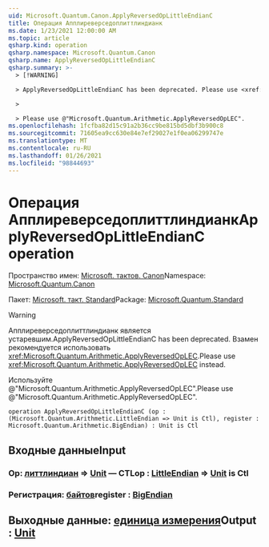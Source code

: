 ```yaml
---
uid: Microsoft.Quantum.Canon.ApplyReversedOpLittleEndianC
title: Операция Апплиреверседоплиттлиндианк
ms.date: 1/23/2021 12:00:00 AM
ms.topic: article
qsharp.kind: operation
qsharp.namespace: Microsoft.Quantum.Canon
qsharp.name: ApplyReversedOpLittleEndianC
qsharp.summary: >-
  > [!WARNING]

  > ApplyReversedOpLittleEndianC has been deprecated. Please use <xref:Microsoft.Quantum.Arithmetic.ApplyReversedOpLEC> instead.

  >

  > Please use @"Microsoft.Quantum.Arithmetic.ApplyReversedOpLEC".
ms.openlocfilehash: 1fcfba82d15c91a2b36cc9be815bd5dbf3b900c8
ms.sourcegitcommit: 71605ea9cc630e84e7ef29027e1f0ea06299747e
ms.translationtype: MT
ms.contentlocale: ru-RU
ms.lasthandoff: 01/26/2021
ms.locfileid: "98844693"
---
```

# <a name="applyreversedoplittleendianc-operation"></a><span data-ttu-id="4a519-102">Операция Апплиреверседоплиттлиндианк</span><span class="sxs-lookup"><span data-stu-id="4a519-102">ApplyReversedOpLittleEndianC operation</span></span>

<span data-ttu-id="4a519-103">Пространство имен: [Microsoft. тактов. Canon](xref:Microsoft.Quantum.Canon)</span><span class="sxs-lookup"><span data-stu-id="4a519-103">Namespace: [Microsoft.Quantum.Canon](xref:Microsoft.Quantum.Canon)</span></span>

<span data-ttu-id="4a519-104">Пакет: [Microsoft. такт. Standard](https://nuget.org/packages/Microsoft.Quantum.Standard)</span><span class="sxs-lookup"><span data-stu-id="4a519-104">Package: [Microsoft.Quantum.Standard](https://nuget.org/packages/Microsoft.Quantum.Standard)</span></span>


> [!WARNING]
> <span data-ttu-id="4a519-105">Апплиреверседоплиттлиндианк является устаревшим.</span><span class="sxs-lookup"><span data-stu-id="4a519-105">ApplyReversedOpLittleEndianC has been deprecated.</span></span> <span data-ttu-id="4a519-106">Взамен рекомендуется использовать <xref:Microsoft.Quantum.Arithmetic.ApplyReversedOpLEC>.</span><span class="sxs-lookup"><span data-stu-id="4a519-106">Please use <xref:Microsoft.Quantum.Arithmetic.ApplyReversedOpLEC> instead.</span></span>
>
> <span data-ttu-id="4a519-107">Используйте @"Microsoft.Quantum.Arithmetic.ApplyReversedOpLEC".</span><span class="sxs-lookup"><span data-stu-id="4a519-107">Please use @"Microsoft.Quantum.Arithmetic.ApplyReversedOpLEC".</span></span>



```qsharp
operation ApplyReversedOpLittleEndianC (op : (Microsoft.Quantum.Arithmetic.LittleEndian => Unit is Ctl), register : Microsoft.Quantum.Arithmetic.BigEndian) : Unit is Ctl
```


## <a name="input"></a><span data-ttu-id="4a519-108">Входные данные</span><span class="sxs-lookup"><span data-stu-id="4a519-108">Input</span></span>

### <a name="op--littleendian--unit--is-ctl"></a><span data-ttu-id="4a519-109">Op: [литтлиндиан](xref:Microsoft.Quantum.Arithmetic.LittleEndian) => [Unit](xref:microsoft.quantum.lang-ref.unit)  — CTL</span><span class="sxs-lookup"><span data-stu-id="4a519-109">op : [LittleEndian](xref:Microsoft.Quantum.Arithmetic.LittleEndian) => [Unit](xref:microsoft.quantum.lang-ref.unit)  is Ctl</span></span>




### <a name="register--bigendian"></a><span data-ttu-id="4a519-110">Регистрация: [байтов](xref:Microsoft.Quantum.Arithmetic.BigEndian)</span><span class="sxs-lookup"><span data-stu-id="4a519-110">register : [BigEndian](xref:Microsoft.Quantum.Arithmetic.BigEndian)</span></span>





## <a name="output--unit"></a><span data-ttu-id="4a519-111">Выходные данные: [единица измерения](xref:microsoft.quantum.lang-ref.unit)</span><span class="sxs-lookup"><span data-stu-id="4a519-111">Output : [Unit](xref:microsoft.quantum.lang-ref.unit)</span></span>

